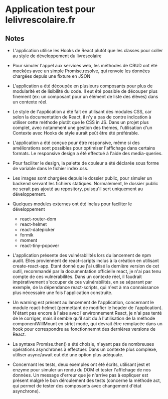 # Application test pour lelivrescolaire.fr

## Notes

* L'application utilise les Hooks de React plutôt que les classes pour coller au style de développement du livrescolaire

* Pour simuler l'appel aux services web, les méthodes de CRUD ont été mockées avec un simple Promise.resolve, qui renvoie les données chargées depuis une fixture en JSON

* L'application a été découpée en plusieurs composants pour plus de modularité et de lisibilité du code. Il eut été possible de découper plus finement (ex: un composant pour un élément de liste des élèves) dans un contexte réel.

* Le style de l'application a été fait en utilisant des modules CSS, car selon la documentation de React, il n'y a pas de contre indication à utiliser cette méthode plutôt que le CSS in JS. Dans un projet plus complet, avec notamment une gestion des thèmes, l'utilisation d'un Contexte avec Hooks de style aurait peût être été préférable.

* L'application a été conçue pour être responsive, même si des améliorations sont possibles pour optimiser l'affichage dans certains formats. Le responsive design a été effectué à l'aide des media-queries.

* Pour faciliter le design, la palette de couleur a été déclarée sous forme de variable dans le fichier index.css.

* Les images sont chargées depuis le dossier public, pour simuler un backend servant les fichiers statiques. Normalement, le dossier public ne serait pas ajouté au repository, puisqu'il sert uniquement au développement.

* Quelques modules externes ont été inclus pour faciliter le développement 

    * react-router-dom
    * react-helmet
    * react-datepicker
    * formik
    * moment
    * react-tiny-popover

* L'application présente des vulnérabilités lors du lancement de npm audit. Elles proviennent de react-scripts inclus à la création en utilisant create-react-app. Etant donné que j'ai utilisé la dernière version de cet outil, recommandé par la documentation officielle react, je n'ai pas tenu compte de ces vulnérabilités. Dans un contexte réel, il faudrait impérativement s'occuper de ces vulnérabilités, en se séparant par exemple, de la dépendance react-scripts, qui n'est à ma connaissance plus nécessaire une fois l'application construite. 

* Un warning est présent au lancement de l'application, concernant le module react-helmet (permettant de modifier le header de l'application). N'étant pas encore à l'aise avec l'environnement React, je n'ai pas tenté de le corriger, mais il semble qu'il soit du à l'utilisation de la méthode componentWillMount en strict mode, qui devrait être remplacée dans un hook pour correspondre au fonctionnemnt des dernières versions de React.

* La syntaxe Promise.then() a été choisie, n'ayant pas de nombreuses opérations asynchrones à effectuer. Dans un contexte plus complexe, utiliser async/await eut été une option plus adéquate.

* Concernant les tests, deux exemples ont été écrits, utilisant jest et enzyme pour simuler un rendu du DOM et tester l'affichage de nos données. Un message d'erreur que je n'arrive pas à expliquer est présent malgré le bon déroulement des tests (concerne la méthode act, qui permet de tester des composants avec changement d'état asynchrone).